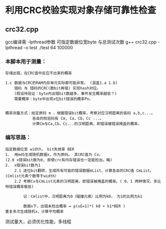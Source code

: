 # 利用CRC校验实现对象存储可靠性检查
## crc32.cpp
gcc编译需 -lpthread参数
可指定数据位宽byte 与总测试次数
    g++ crc32.cpp -lpthread -o test
    ./test 64 100000
### 本脚本用于测量：
    存储出错，在CRC值中反应不出来的概率

    1.c 数据与CRC的RAM内存单元实际都可能异常。 (涵盖1.a 1.b)
        错码 与 错码的CRC(数bit再错) 实现hash对应。
        (假设待验证：byte内出错bit数越多，事件发生概率越低？)
        需要概率：byte中出现x位bit错误的概率Px。


    概率测量方式：给定原码 m ，根据错误bit概率，考察对应汉明距离的各码 a,b,c...。
                各自的校验码有 Cm, Ca，Cb，Cc ...。
                计算Cm与Ca,Cb，Cc...的汉明距离，即错误被错误掩盖的概率。


### 编写思路：
    指定数据位宽 width， bit失效率 BER
    1.  用md5生成随机数据x，作为原码。 其CRC值为 Cx。
    (2.0 x错误bit数为0, 即使crc有内存错误也一定能检出。略)
    2.  x错误bit数为1
        2.1 逐位bit翻转，生成所有可能的错误数据mList，计算各自的CRC值 CmList。(Cmlist元素个数等于width）
        2.2 考察Cx与CmList元素的汉明距离，即错误被掩盖的概率。( 0，1 两种情况，多比特错误概率极低)

            记：Cmlist中，汉明距离为0（碰撞元素）比例为k0， 为1的比例为k1

            数据x下，出错未检出概率 = p(xE=1)*( k0 + k1*BER )
    重复多次生成随机x，计算平均概率

测试量大，必须优化性能，多线程